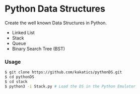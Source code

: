 # Python Data Structures

Create the well known Data Structures in Python.

  - Linked List
  - Stack
  - Queue
  - Binary Search Tree (BST)

### Usage

```sh
$ git clone https://github.com/kakatics/pythonDS.git
$ cd pythonDS
$ cd stack
$ python3 -i Stack.py # Load the DS in the Python Emulator
```

